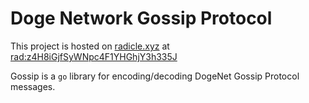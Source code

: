 # Doge Network Gossip Protocol

This project is hosted on [radicle.xyz](https://radicle.xyz) at [rad:z4H8iGjfSyWNpc4F1YHGhjY3h335J](https://app.radicle.xyz/nodes/ash.radicle.garden/z4H8iGjfSyWNpc4F1YHGhjY3h335J)

Gossip is a `go` library for encoding/decoding DogeNet Gossip Protocol messages.
